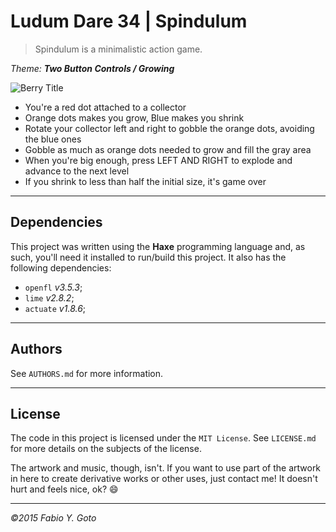 # Ludum Dare 34 | Spindulum

> Spindulum is a minimalistic action game.

_Theme: **Two Button Controls / Growing**_

![Berry Title](art/berrytitle.png)

- You're a red dot attached to a collector
- Orange dots makes you grow, Blue makes you shrink
- Rotate your collector left and right to gobble the orange dots, avoiding the blue ones
- Gobble as much as orange dots needed to grow and fill the gray area
- When you're big enough, press LEFT AND RIGHT to explode and advance to the next level
- If you shrink to less than half the initial size, it's game over

----------------------------------------------------------------------

## Dependencies

This project was written using the **Haxe** programming language and, as such, you'll need it installed to run/build this project. It also has the following dependencies:

- `openfl` _v3.5.3_;
- `lime` _v2.8.2_;
- `actuate` _v1.8.6_;

----------------------------------------------------------------------

## Authors

See `AUTHORS.md` for more information.

----------------------------------------------------------------------

## License

The code in this project is licensed under the `MIT License`. See `LICENSE.md` for more details on the subjects of the license.

The artwork and music, though, isn't. If you want to use part of the artwork in here to create derivative works or other uses, just contact me! It doesn't hurt and feels nice, ok? :smile:

----------------------------------------------------------------------

_©2015 Fabio Y. Goto_
